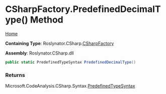 # CSharpFactory\.PredefinedDecimalType\(\) Method

[Home](../../../../README.md)

**Containing Type**: Roslynator\.CSharp\.[CSharpFactory](../README.md)

**Assembly**: Roslynator\.CSharp\.dll

```csharp
public static PredefinedTypeSyntax PredefinedDecimalType()
```

### Returns

Microsoft\.CodeAnalysis\.CSharp\.Syntax\.[PredefinedTypeSyntax](https://docs.microsoft.com/en-us/dotnet/api/microsoft.codeanalysis.csharp.syntax.predefinedtypesyntax)

